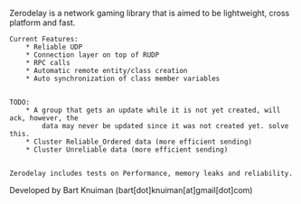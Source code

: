 

Zerodelay is a network gaming library that is aimed to be lightweight, cross platform and fast.

	Current Features:
		* Reliable UDP
		* Connection layer on top of RUDP
		* RPC calls
		* Automatic remote entity/class creation
		* Auto synchronization of class member variables


	TODO: 
		* A group that gets an update while it is not yet created, will ack, however, the
			data may never be updated since it was not created yet. solve this.
		* Cluster Reliable_Ordered data (more efficient sending)
		* Cluster Unreliable data (more efficient sending)


	Zerodelay includes tests on Performance, memory leaks and reliability.


Developed by Bart Knuiman (bart[dot]knuiman[at]gmail[dot]com)
